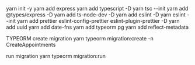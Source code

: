 yarn init -y
yarn add express
yarn add typescript -D
yarn tsc --init
yarn add @types/express -D
yarn add ts-node-dev -D
yarn add eslint -D
yarn eslint --init
yarn add prettier eslint-config-prettier eslint-plugin-prettier -D
yarn add uuid
yarn add date-fns
yarn add typeorm pg
yarn add reflect-metadata




TYPEORM
create migration
  yarn typeorm migration:create -n CreateAppointments

run migration
yarn typeorm migration:run
